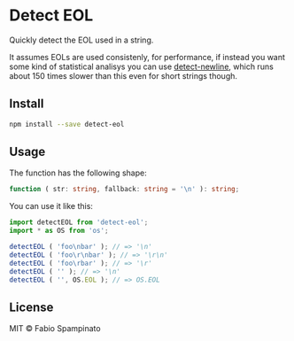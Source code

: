 # Detect EOL

Quickly detect the EOL used in a string.

It assumes EOLs are used consistenly, for performance, if instead you want some kind of statistical analisys you can use [detect-newline](https://www.npmjs.com/package/detect-newline), which runs about 150 times slower than this even for short strings though.

## Install

```sh
npm install --save detect-eol
```

## Usage

The function has the following shape:

```ts
function ( str: string, fallback: string = '\n' ): string;
```

You can use it like this:

```ts
import detectEOL from 'detect-eol';
import * as OS from 'os';

detectEOL ( 'foo\nbar' ); // => '\n'
detectEOL ( 'foo\r\nbar' ); // => '\r\n'
detectEOL ( 'foo\rbar' ); // => '\r'
detectEOL ( '' ); // => '\n'
detectEOL ( '', OS.EOL ); // => OS.EOL
```

## License

MIT © Fabio Spampinato
